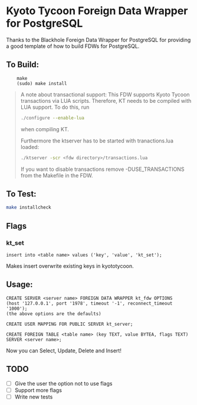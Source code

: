 # Kyoto Tycoon Foreign Data Wrapper for PostgreSQL

Thanks to the Blackhole Foreign Data Wrapper for PostgreSQL for providing
a good template of how to build FDWs for PostgreSQL.

## To Build:
```
    make
    (sudo) make install
```
> A note about transactional support:
> This FDW supports Kyoto Tycoon transactions via LUA scripts.
Therefore, KT needs to be compiled with LUA support. To do this,
run
> ```sh
> ./configure --enable-lua
> ```
> when compiling KT.
>
> Furthermore the ktserver has to be started with tranactions.lua loaded:
> ```sh
> ./ktserver -scr <fdw directory>/transactions.lua
> ```
> If you want to disable transactions remove -DUSE_TRANSACTIONS from the
> Makefile in the FDW.

## To Test:
```sh
make installcheck
```

## Flags
### kt_set
```pgsql
insert into <table name> values ('key', 'value', 'kt_set');
```
Makes insert overwrite existing keys in kyototycoon.
## Usage:
```pgsql
CREATE SERVER <server name> FOREIGN DATA WRAPPER kt_fdw OPTIONS
(host '127.0.0.1', port '1978', timeout '-1', reconnect_timeout '1000');
(the above options are the defaults)

CREATE USER MAPPING FOR PUBLIC SERVER kt_server;

CREATE FOREIGN TABLE <table name> (key TEXT, value BYTEA, flags TEXT) SERVER <server name>;
```
Now you can Select, Update, Delete and Insert!

## TODO
- [ ] Give the user the option not to use flags
- [ ] Support more flags
- [ ] Write new tests

